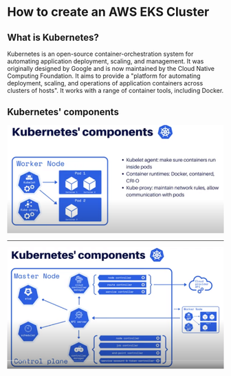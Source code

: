 # How to create an AWS EKS Cluster

## What is Kubernetes?

Kubernetes is an open-source container-orchestration system for automating application deployment, scaling, and management. It was originally designed by Google and is now maintained by the Cloud Native Computing Foundation. It aims to provide a "platform for automating deployment, scaling, and operations of application containers across clusters of hosts". It works with a range of container tools, including Docker.

## Kubernetes' components

![components](img/k8s.png)

---

![components](img/k8s1.png)
